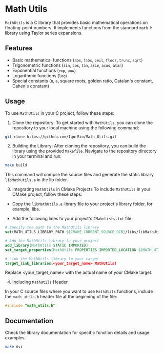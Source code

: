 # Math Utils

`MathUtils` is a C library that provides basic mathematical operations on floating-point numbers. It implements functions from the standard `math.h` library using Taylor series expansions.

## Features

- Basic mathematical functions (`abs`, `fabs`, `ceil`, `floor`, `trunc`, `sqrt`)
- Trigonometric functions (`sin`, `cos`, `tan`, `asin`, `acos`, `atan`)
- Exponential functions (`exp`, `pow`)
- Logarithmic functions (`log`)
- Special constants (`π`, `e`, square roots, golden ratio, Catalan's constant, Cahen's constant)

## Usage

To use `MathUtils` in your C project, follow these steps:

1. Clone the repository:
To get started with `MathUtils`, you can clone the repository to your local machine using the following command:

```bash
git clone https://github.com/IgorBio/Math_Utils.git
```
2. Building the Library:
After cloning the repository, you can build the library using the provided `Makefile`. Navigate to the repository directory in your terminal and run:

```bash
make build
```
This command will compile the source files and generate the static library `libMathUtils.a` in the lib folder.

3. Integrating `MathUtils` in CMake Projects
   To include `MathUtils` in your CMake project, follow these steps:

- Copy the `libMathUtils.a` library file to your project's library folder, for example, libs.

- Add the following lines to your project's `CMakeLists.txt` file:

```cmake
# Specify the path to the MathUtils library
set(MATH_UTILS_LIBRARY_PATH ${CMAKE_CURRENT_SOURCE_DIR}/libs/libMathUtils.a)

# Add the MathUtils library to your project
add_library(MathUtils STATIC IMPORTED)
set_target_properties(MathUtils PROPERTIES IMPORTED_LOCATION ${MATH_UTILS_LIBRARY_PATH})

# Link the MathUtils library to your target
target_link_libraries(<your_target_name> MathUtils)
```
Replace <your_target_name> with the actual name of your CMake target.

4. Including `MathUtils` Header

In your C source files where you want to use `MathUtils` functions, include the `math_utils.h` header file at the beginning of the file:

```c
#include "math_utils.h"
```

## Documentation

Check the library documentation for specific function details and usage examples.

```bash
make dvi
```